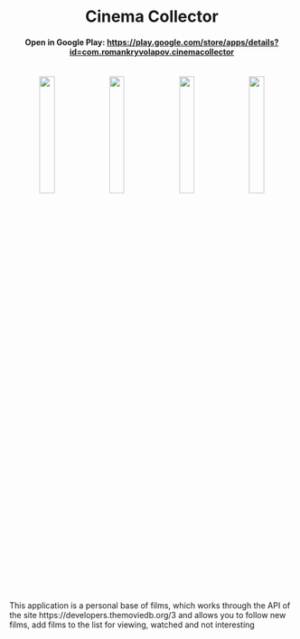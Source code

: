 <div align="center"><h1>Cinema Collector</h1></div>

<div align="center"><h4>Open in Google Play: <a href="https://play.google.com/store/apps/details?id=com.romankryvolapov.cinemacollector" target="_blank">https://play.google.com/store/apps/details?id=com.romankryvolapov.cinemacollector</a></h4></div>
<br>
<div align="center">
<img src="https://raw.githubusercontent.com/RomanKryvolapov/Java-and-Android/master/Cinema%20Collector%20-%202020%20-%20Android/Screenshot_1.jpg" width="23%" />&nbsp;&nbsp;<img src="https://raw.githubusercontent.com/RomanKryvolapov/Java-and-Android/master/Cinema%20Collector%20-%202020%20-%20Android/Screenshot_2.jpg" width="23%" />&nbsp;&nbsp;<img src="https://raw.githubusercontent.com/RomanKryvolapov/Java-and-Android/master/Cinema%20Collector%20-%202020%20-%20Android/Screenshot_3.jpg" width="23%" />&nbsp;&nbsp;<img src="https://raw.githubusercontent.com/RomanKryvolapov/Java-and-Android/master/Cinema%20Collector%20-%202020%20-%20Android/Screenshot_4.jpg" width="23%" />
</div>
<br>
<p>This application is a personal base of films, which works through the API of the site https://developers.themoviedb.org/3 and allows you to follow new films, add films to the list for viewing, watched and not interesting</p>
